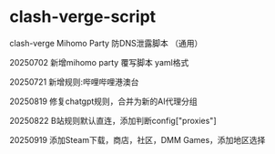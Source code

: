 # clash-verge-script
clash-verge Mihomo Party 防DNS泄露脚本 （通用）

20250702 新增mihomo party 覆写脚本 yaml格式

20250721 新增规则:哔哩哔哩港澳台

20250819 修复chatgpt规则，合并为新的AI代理分组

20250822 B站规则默认直连，添加判断config["proxies"]

20250919 添加Steam下载，商店，社区，DMM Games，添加地区选择
